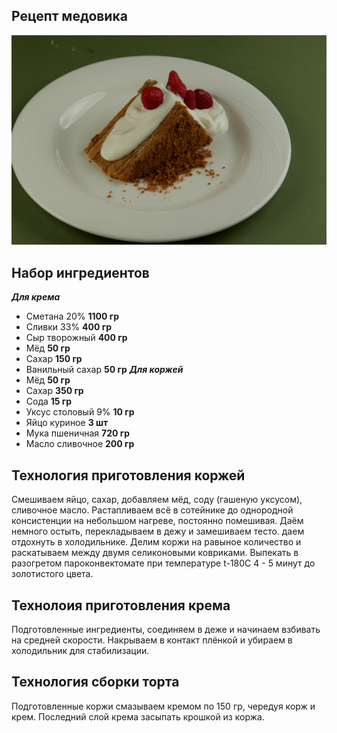 ## Рецепт медовика 
![foto_medovika](m.jpg)
## Набор ингредиентов 
 *__Для крема__*
* Сметана 20% **1100 гр** 
* Сливки 33% **400 гр**
* Сыр творожный **400 гр**
* Мёд **50 гр**
* Сахар **150 гр**
* Ванильный сахар **50 гр**
 *__Для коржей__*
* Мёд **50 гр**
* Сахар **350 гр**
* Сода **15 гр**
* Уксус столовый 9% **10 гр**
* Яйцо куриное **3 шт**
* Мука пшеничная **720 гр**
* Масло сливочное **200 гр**
## Технология приготовления коржей
Смешиваем яйцо, сахар, добавляем мёд, соду (гашеную уксусом), сливочное масло. 
Растапливаем всё в сотейнике до однородной консистенции на небольшом нагреве, постоянно помешивая. 
Даём немного остыть, перекладываем в дежу и замешиваем тесто. даем отдохнуть в холодильнике.
Делим коржи на равыное количество и раскатываем между двумя селиконовыми ковриками. Выпекать в разогретом пароконвектомате при температуре t-180С 4 - 5 минут до золотистого цвета.

## Технолоия приготовления крема
Подготовленные ингредиенты, соединяем в деже и начинаем взбивать на средней скорости. Накрываем в контакт плёнкой и убираем в холодильник для стабилизации.
## Технология сборки торта
Подготовленные коржи смазываем кремом по 150 гр, чередуя корж и крем. Последний слой крема засыпать крошкой из коржа.